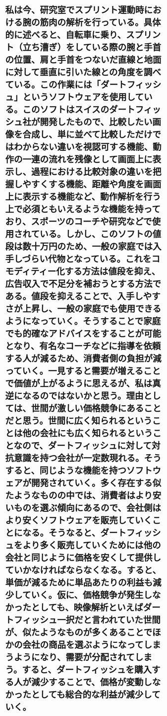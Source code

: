 # 私は今、研究室でスプリント運動時における腕の筋肉の解析を行っている。具体的に述べると、自転車に乗り、スプリント（立ち漕ぎ）をしている際の腕と手首の位置、肩と手首をつないだ直線と地面に対して垂直に引いた線との角度を調べている。この作業には「ダートフィッシュ」というソフトウェアを使用している。このソフトはスイスのダートフィッシュ社が開発したもので、比較したい画像を合成し、単に並べて比較しただけではわからない違いを視認可する機能、動作の一連の流れを残像として画面上に表示し、過程における比較対象の違いを把握しやすくする機能、距離や角度を画面上に表示する機能など、動作解析を行う上で必須ともいえるような機能を持っており、スポーツのコーチや研究などで使用されている。しかし、このソフトの値段は数十万円のため、一般の家庭では入手しづらい代物となっている。これをコモディティー化する方法は値段を抑え、広告収入で不足分を補おうとする方法である。値段を抑えることで、入手しやすさが上昇し、一般の家庭でも使用できるようになっていく。そうすることで家庭でも的確なアドバイスをすることが可能となり、有名なコーチなどに指導を依頼する人が減るため、消費者側の負担が減っていく。一見すると需要が増えることで価値が上がるように思えるが、私は真逆になるのではないかと思う。理由としては、世間が激しい価格競争にあることだと思う。世間に広く知られるということは他の会社にも広く知られるということなので、ダートフィッシュに対して対抗意識を持つ会社が一定数現れる。そうすると、同じような機能を持つソフトウェアが開発されていく。多く存在する似たようなものの中では、消費者はより安いものを選ぶ傾向にあるので、会社側はより安くソフトウェアを販売していくことになる。そうなると、ダートフィッシュをより多く販売していくためには他の会社と同じように価格を安くして提供していかなければならなくなる。すると、単価が減るために単品あたりの利益も減少していく。仮に、価格競争が発生しなかったとしても、映像解析といえばダートフィッシュ一択だと言われていた世間が、似たようなものが多くあることでほかの会社の商品を選ぶようになってしまうようになり、需要が分配されてしまう。すると、ダートフィッシュを購入する人が減少することで、価格が変動しなかったとしても総合的な利益が減少していく。

